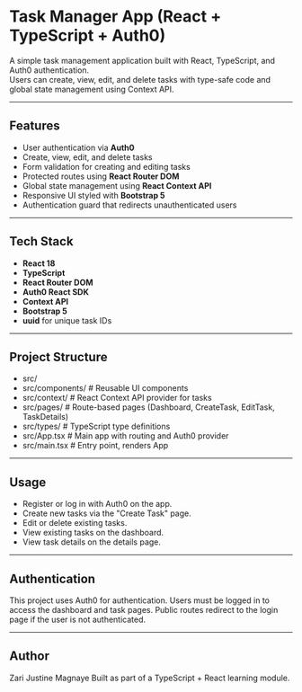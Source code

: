 # Task Manager App (React + TypeScript + Auth0)

A simple task management application built with React, TypeScript, and Auth0 authentication.  
Users can create, view, edit, and delete tasks with type-safe code and global state management using Context API.

---

## Features

- User authentication via **Auth0** 
- Create, view, edit, and delete tasks 
- Form validation for creating and editing tasks 
- Protected routes using **React Router DOM** 
- Global state management using **React Context API** 
- Responsive UI styled with **Bootstrap 5** 
- Authentication guard that redirects unauthenticated users

---

## Tech Stack

- **React 18**
- **TypeScript**
- **React Router DOM**
- **Auth0 React SDK**
- **Context API**
- **Bootstrap 5**
- **uuid** for unique task IDs

---

## Project Structure

- src/
- src/components/          # Reusable UI components
- src/context/             # React Context API provider for tasks
- src/pages/               # Route-based pages (Dashboard, CreateTask, EditTask, TaskDetails)
- src/types/               # TypeScript type definitions
- src/App.tsx              # Main app with routing and Auth0 provider
- src/main.tsx             # Entry point, renders App

---

## Usage

- Register or log in with Auth0 on the app.
- Create new tasks via the "Create Task" page.
- Edit or delete existing tasks.
- View existing tasks on the dashboard.
- View task details on the details page.

---

## Authentication

This project uses Auth0 for authentication. Users must be logged in to access the dashboard and task pages. Public routes redirect to the login page if the user is not authenticated.

---

## Author

Zari Justine Magnaye
Built as part of a TypeScript + React learning module.
